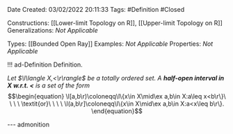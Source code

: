 <br />
<br />

Date Created: 03/02/2022 20:11:33
Tags: #Definition #Closed 

Constructions: [[Lower-limit Topology on R]], [[Upper-limit Topology on R]]
Generalizations: _Not Applicable_

Types: [[Bounded Open Ray]]
Examples: _Not Applicable_
Properties: _Not Applicable_

!!! ad-Definition Definition.

_Let $\l\langle X,<\r\rangle$ be a totally ordered set. A **half-open interval in $X$ w.r.t. $<$** is a set of the form_
$$\begin{equation}
    \l[a,b\r)\coloneqq\l\{x\in X\mid\ex a,b\in X:a\leq x<b\r\}\ \ \ \ \textit{or}\ \ \ \ \l(a,b\r]\coloneqq\l\{x\in X\mid\ex a,b\in X:a<x\leq b\r\}.
\end{equation}$$

--- admonition
